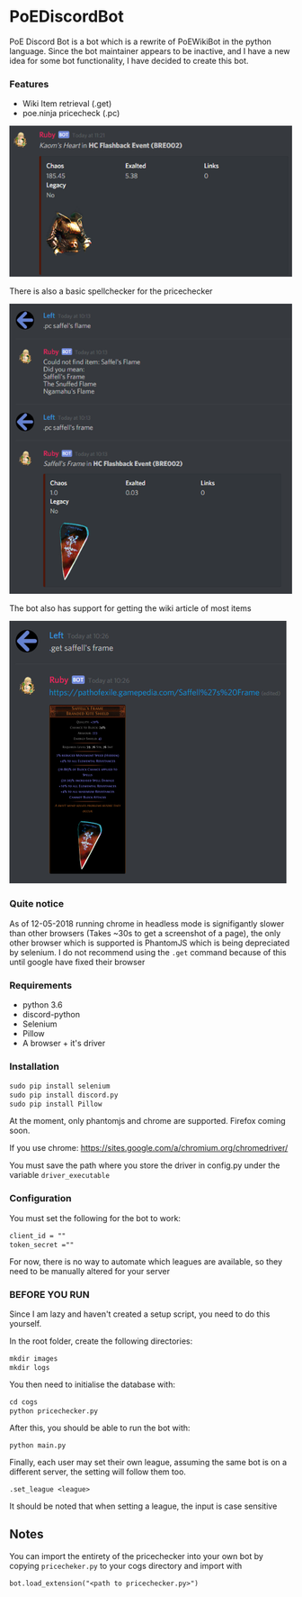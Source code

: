 # PoEDiscordBot

PoE Discord Bot is a bot which is a rewrite of PoEWikiBot in the python language.
Since the bot maintainer appears to be inactive, and I have a new idea for some bot functionality, I have decided to create this bot.

### Features

* Wiki Item retrieval (.get)
* poe.ninja pricecheck (.pc)


![Heart](/Examples/KaomsHeart.png?raw=true "Kaom's Heart")

There is also a basic spellchecker for the pricechecker

![Spellchecker](/Examples/Spellcheck.png "Spellcheck Example")

The bot also has support for getting the wiki article of most items

![Get](/Examples/GetUsage.png "Get Usage")

### Quite notice

As of 12-05-2018 running chrome in headless mode is signifigantly slower than other browsers (Takes ~30s to get a screenshot of a page), the only other browser which is supported is PhantomJS which is being depreciated by selenium.
I do not recommend using the `.get` command because of this until google have fixed their browser

### Requirements

* python 3.6
* discord-python
* Selenium
* Pillow
* A browser + it's driver

### Installation

    
    sudo pip install selenium
    sudo pip install discord.py
    sudo pip install Pillow

At the moment, only phantomjs and chrome are supported. Firefox coming soon.

If you use chrome: https://sites.google.com/a/chromium.org/chromedriver/

You must save the path where you store the driver in config.py under the variable `driver_executable`
    
### Configuration

You must set the following for the bot to work:

    client_id = ""
    token_secret =""

For now, there is no way to automate which leagues are available, so they need to be manually altered for your server


### BEFORE YOU RUN

Since I am lazy and haven't created a setup script, you need to do this yourself.

In the root folder, create the following directories:

    mkdir images
    mkdir logs

You then need to initialise the database with:

    cd cogs
    python pricechecker.py

After this, you should be able to run the bot with:

    python main.py

Finally, each user may set their own league, assuming the same bot is on a different server, the setting will follow them too.

    .set_league <league>

It should be noted that when setting a league, the input is case sensitive

## Notes

You can import the entirety of the pricechecker into your own bot by copying `pricecheker.py` to your cogs directory
and import with 
    
    bot.load_extension("<path to pricechecker.py>")

